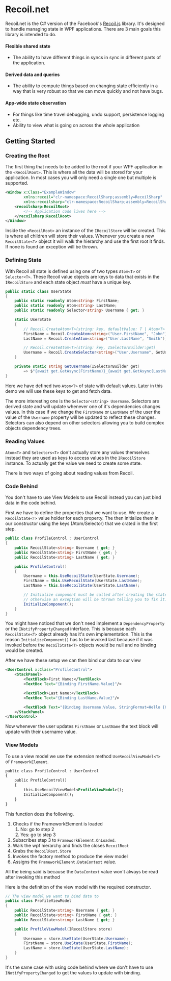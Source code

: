 # Recoil.net

Recoil.net is the C# version of the Facebook's [Recoil.js](https://recoiljs.org/) library. It's designed to handle managing state in WPF applications. There are 3 main goals this library is intended to do.

#### Flexible shared state
 - The ability to have different things in syncs in sync in different parts of the application.

#### Derived data and queries
 - The ability to compute things based on changing state efficiently in a way that is very robust so that we can move quickly and not have bugs.

#### App-wide state observation 
 - For things like time travel debugging, undo support, persistence logging etc.
 - Ability to view what is going on across the whole application 


## Getting Started


### Creating the Root

The first thing that needs to be added to the root if your WPF application in the `<RecoilRoot>`. This is where all the data will be stored for your application. In most cases you will only need a single one but multiple is supported.


```xml
<Window x:Class="ExampleWindow"
        xmlns:recoil="clr-namespace:RecoilSharp;assembly=RecoilSharp"
        xmlns:recoilsharp="clr-namespace:RecoilSharp;assembly=RecoilSharp">
    <recoilsharp:RecoilRoot>
        <!-- Application code lives here -->
    </recoilsharp:RecoilRoot>
</Window>
```

Inside the `<RecoilRoot>` an instance of the `IRecoilStore` will be created. This is where all children will store their values. Whenever you create a new `RecoilState<T>` object it will walk the hierarchy and use the first root it finds. If none is found an exception will be thrown.

### Defining State 

With Recoil all state is defined using one of two types `Atom<T>` or `Selector<T>`. These Recoil value objects are keys to data that exists in the `IRecoilStore` and each state object *must* have a unique key. 

```csharp
public static class UserState
{
    public static readonly Atom<string> FirstName;
    public static readonly Atom<string> LastName;
    public static readonly Selector<string> Username { get; }

    static UserState
    {
        // Recoil.CreateAtom<T>(string: key, defaultValue: T | Atom<T> | Selector<T>)
        FirstName = Recoil.CreateAtom<string>("User.FirstName", "John");
        LastName = Recoil.CreateAtom<string>("User.LastName", "Smith");

        // Recoil.CreateAtom<T>(string: key, ISelectorBuilder:get)
        Username = Recoil.CreateSelector<string>("User.Username", GetUsername);
    }

    private static string GetUsername(ISelectorBuilder get)
        => $"{await get.GetAsync(FirstName)}_{await get.GetAsync(LastName)}";
}
```
Here we have defined two `Atom<T>` of state with default values. Later in this demo we will use these keys to get and fetch data. 

The more interesting one is the `Selector<string> Username`. Selectors are derived state and will update whenever one of it's dependencies changes values. In this case if we change the `FirstName` or `LastName` of the user the value of the `Username` property will be updated to reflect these changes. Selectors can also depend on other selectors allowing you to build complex objects dependency trees.  


### Reading Values

`Atom<T>` and `Selectors<T>` don't actually store any values themselves instead they are used as keys to access values in the `IRecoilStore` instance. To actually get the value we need to create some state. 

There is two ways of going about reading values from Recoil. 

### Code Behind 

You don't have to use View Models to use Recoil instead you can just bind data in the code behind.

First we have to define the properties that we want to use. We create a `RecoilState<T>` value holder for each property. The then initialize them in our constructor using the keys (Atom/Selector) that we crated in the first step.


```csharp
public class ProfileControl : UserControl 
{
    public RecoilState<string> Username { get; }
    public RecoilState<string> FirstName { get; }
    public RecoilState<string> LastName { get; } 

    public ProfileControl()
    {
        Username = this.UseRecoilState(UserState.Username);
        FirstName = this.UseRecoilState(UserState.LastName);
        LastName = this.UseRecoilState(UserState.LastName);

        // Initialize component must be called after creating the state
        // otherwise an exception will be thrown telling you to fix it. 
		InitializeComponent();
    }
}
```
You might have noticed that we don't need implement a `DependencyProperty` or the `INotifyPropertyChanged` interface. This is because each `RecoilState<T>` object already has it's own implementation. This is the reason `InitializeComponent()` has to be invoked last because if it was invoked before the `RecoilState<T>` objects would be null and no binding would be created.

After we have these setup we can then bind our data to our view 

```xml
<UserControl x:Class="ProfileControl">
    <StackPanel>
        <TextBlock>First Name:</TextBlock>
        <TextBox Text="{Binding FirstName.Value}"/>

        <TextBlock>Last Name:</TextBlock>
        <TextBox Text="{Binding LastName.Value}"/>

        <TextBlock Text="{Binding Username.Value, StringFormat=Hello {0}}">
    </StackPanel>
</UserControl>
```

Now whenever the user updates `FirstName` or `LastName` the text block will update with their username value.


### View Models 

To use a view model we use the extension method `UseRecoilViewModel<T>` of `FrameworkElement`.  

```xml 
public class ProfileControl : UserControl 
{
    public ProfileControl()
    {
        this.UseRecoilViewModel<ProfileViewModel>();
		InitializeComponent();
    }
}
```
This function does the following.
 1. Checks if the FrameworkElement is loaded
    1. No: go to step 2
    2. Yes: go to step 3
 2. Subscribes step 3 to `FrameworkElement.OnLoaded`.
 3. Walk the wpf hierarchy and finds the closes `RecoilRoot`
 4. Grabs the `RecoilRoot.Store`
 5. Invokes the factory method to produce the view model
 6. Assigns the `FrameworkElement.DataContext` value. 

All the being said is because the `DataContext` value won't always be read after invoking this method

Here is the definition of the view model with the required constructor.

```csharp
// The view model we want to bind data to
public class ProfileViewModel 
{
    public RecoilState<string> Username { get; }
    public RecoilState<string> FirstName { get; }
    public RecoilState<string> LastName { get; } 

    public ProfileViewModel(IRecoilStore store)
    {
        Username = store.UseState(UserState.Username);
        FirstName = store.UseState(UserState.FirstName);
        LastName = store.UseState(UserState.LastName);
    }
}
```
It's the same case with using code behind where we don't have to use `INotifyPropertyChanged` to get the values to update with binding.
